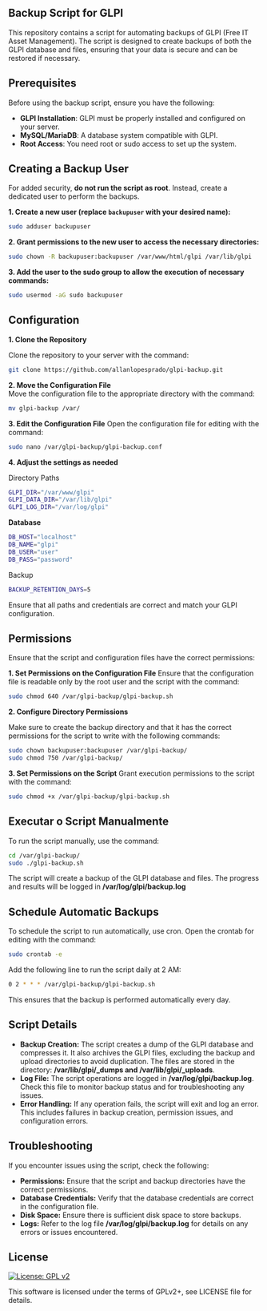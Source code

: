 ## Backup Script for GLPI

This repository contains a script for automating backups of GLPI (Free IT Asset Management). The script is designed to create backups of both the GLPI database and files, ensuring that your data is secure and can be restored if necessary.

## Prerequisites

Before using the backup script, ensure you have the following:

- **GLPI Installation**: GLPI must be properly installed and configured on your server.
- **MySQL/MariaDB**: A database system compatible with GLPI.
- **Root Access**: You need root or sudo access to set up the system.

## Creating a Backup User

For added security, **do not run the script as root**. Instead, create a dedicated user to perform the backups.

**1. Create a new user (replace `backupuser` with your desired name):**

```bash
sudo adduser backupuser
```

**2. Grant permissions to the new user to access the necessary directories:**

```bash
sudo chown -R backupuser:backupuser /var/www/html/glpi /var/lib/glpi
```

**3. Add the user to the sudo group to allow the execution of necessary commands:**

```bash
sudo usermod -aG sudo backupuser
```

## Configuration

**1. Clone the Repository**

Clone the repository to your server with the command:

```bash
git clone https://github.com/allanlopesprado/glpi-backup.git
```

**2. Move the Configuration File**  
Move the configuration file to the appropriate directory with the command:

```bash
mv glpi-backup /var/
```

**3. Edit the Configuration File**
Open the configuration file for editing with the command:

```bash
sudo nano /var/glpi-backup/glpi-backup.conf
```

**4. Adjust the settings as needed**

Directory Paths
```bash
GLPI_DIR="/var/www/glpi"
GLPI_DATA_DIR="/var/lib/glpi"
GLPI_LOG_DIR="/var/log/glpi"
```

**Database**
```bash
DB_HOST="localhost"
DB_NAME="glpi"
DB_USER="user"
DB_PASS="password"
```
Backup
```bash
BACKUP_RETENTION_DAYS=5
```

Ensure that all paths and credentials are correct and match your GLPI configuration.

## Permissions
Ensure that the script and configuration files have the correct permissions:

**1. Set Permissions on the Configuration File**
Ensure that the configuration file is readable only by the root user and the script with the command:

```bash
sudo chmod 640 /var/glpi-backup/glpi-backup.sh
```

**2. Configure Directory Permissions**

Make sure to create the backup directory and that it has the correct permissions for the script to write with the following commands:

```bash
sudo chown backupuser:backupuser /var/glpi-backup/
sudo chmod 750 /var/glpi-backup/
```

**3. Set Permissions on the Script**
Grant execution permissions to the script with the command:

```bash
sudo chmod +x /var/glpi-backup/glpi-backup.sh
```

## Executar o Script Manualmente

To run the script manually, use the command:

```bash
cd /var/glpi-backup/
sudo ./glpi-backup.sh
```

The script will create a backup of the GLPI database and files. The progress and results will be logged in **/var/log/glpi/backup.log**

## Schedule Automatic Backups

To schedule the script to run automatically, use cron. Open the crontab for editing with the command:

```bash
sudo crontab -e
```

Add the following line to run the script daily at 2 AM:

```bash
0 2 * * * /var/glpi-backup/glpi-backup.sh
```

This ensures that the backup is performed automatically every day.

## Script Details
- **Backup Creation:** The script creates a dump of the GLPI database and compresses it. It also archives the GLPI files, excluding the backup and upload directories to avoid duplication. The files are stored in the directory: **/var/lib/glpi/_dumps and /var/lib/glpi/_uploads**.
- **Log File:** The script operations are logged in **/var/log/glpi/backup.log**. Check this file to monitor backup status and for troubleshooting any issues.
- **Error Handling:** If any operation fails, the script will exit and log an error. This includes failures in backup creation, permission issues, and configuration errors.

## Troubleshooting

If you encounter issues using the script, check the following:
- **Permissions:** Ensure that the script and backup directories have the correct permissions.
- **Database Credentials:** Verify that the database credentials are correct in the configuration file.
- **Disk Space:** Ensure there is sufficient disk space to store backups.
- **Logs:** Refer to the log file **/var/log/glpi/backup.log** for details on any errors or issues encountered.

## License

[![License: GPL v2](https://img.shields.io/badge/License-GPL%20v2-blue.svg)](https://www.gnu.org/licenses/old-licenses/gpl-2.0.en.html)

This software is licensed under the terms of GPLv2+, see LICENSE file for
details.
